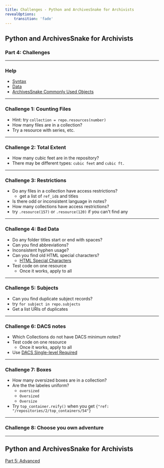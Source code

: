 ```yaml
---
title: Challenges - Python and ArchivesSnake for Archivists
revealOptions:
    transition: 'fade'
---
```


## Python and ArchivesSnake for Archivists

### Part 4: Challenges

---

### Help

* [Syntax](https://github.com/gwiedeman/IntroPythonASnake/blob/master/syntax.md)
* [Data](https://github.com/gwiedeman/IntroPythonASnake/blob/master/data.md)
* [ArchivesSnake Commonly Used Objects](https://github.com/archivesspace-labs/ArchivesSnake/wiki/Commonly-Used-Objects)

---

### Challenge 1: Counting Files

* Hint: try `collection = repo.resources(number)`
* How many files are in a collection?
* Try a resource with series, etc.

---


### Challenge 2: Total Extent

* How many cubic feet are in the repository?
* There may be different types: `cubic feet` and `cubic ft.`

---

### Challenge 3: Restrictions

* Do any files in a collection have access restrictions?
    * get a list of `ref_id`s and titles
* Is there odd or inconsistent language in notes?
* How many collections have access restrictions?
* try `.resource(157)` or `.resource(120)` if you can't find any


---

### Challenge 4: Bad Data

* Do any folder titles start or end with spaces?
* Can you find abbreviations?
* Inconsistent hyphen usage?
* Can you find old HTML special characters?
    * [HTML Special Characters](https://www.html.am/reference/html-special-characters.cfm)
* Test code on one resource
    * Once it works, apply to all
    
---

### Challenge 5: Subjects

* Can you find duplicate subject records?
* try `for subject in repo.subjects`
* Get a list URIs of duplicates

---

### Challenge 6: DACS notes

* Which Collections do not have DACS minimum notes?
* Test code on one resource
    * Once it works, apply to all
* Use [DACS Single-level Required](https://www2.archivists.org/standards/DACS/part_I/chapter_1)


---

### Challenge 7: Boxes

* How many oversized boxes are in a collection?
* Are the the labeles uniform?
    * `oversized`
    * `Oversized`
    * `Oversize`
* Try `top_container.reify()` when you get `{"ref: "/repositories/2/top_containers/54"}`

---

### Challenge 8: Choose you own adventure


---

## Python and ArchivesSnake for Archivists

[Part 5: Advanced](advanced.html)
